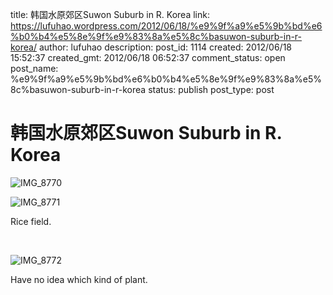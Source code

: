 title: 韩国水原郊区Suwon Suburb in R. Korea
link: https://lufuhao.wordpress.com/2012/06/18/%e9%9f%a9%e5%9b%bd%e6%b0%b4%e5%8e%9f%e9%83%8a%e5%8c%basuwon-suburb-in-r-korea/
author: lufuhao
description: 
post_id: 1114
created: 2012/06/18 15:52:37
created_gmt: 2012/06/18 06:52:37
comment_status: open
post_name: %e9%9f%a9%e5%9b%bd%e6%b0%b4%e5%8e%9f%e9%83%8a%e5%8c%basuwon-suburb-in-r-korea
status: publish
post_type: post

# 韩国水原郊区Suwon Suburb in R. Korea

![IMG_8770](http://lufuhao.files.wordpress.com/2012/06/img_8770_thumb.jpg)

![IMG_8771](http://lufuhao.files.wordpress.com/2012/06/img_8771_thumb.jpg)

Rice field.

 

![IMG_8772](http://lufuhao.files.wordpress.com/2012/06/img_8772_thumb.jpg)

Have no idea which kind of plant.